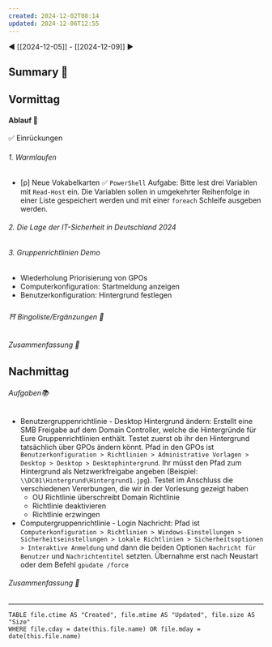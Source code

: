 ```yaml
---
created: 2024-12-02T08:14
updated: 2024-12-06T12:55
---
```

◀ [[2024-12-05]] - [[2024-12-09]] ▶
## Summary 🎃

## Vormittag
#### Ablauf 🧭
✅ Einrückungen 
###### 1. Warmlaufen
* [p] Neue Vokabelkarten
✅ `PowerShell` Aufgabe:
Bitte lest drei Variablen mit `Read-Host` ein. Die Variablen sollen in umgekehrter Reihenfolge in einer Liste gespeichert werden und mit einer `foreach` Schleife ausgeben werden.
###### 2. Die Lage der IT-Sicherheit in Deutschland 2024
###### 3. Gruppenrichtlinien Demo
* Wiederholung Priorisierung von GPOs
* Computerkonfiguration: Startmeldung anzeigen
* Benutzerkonfiguration: Hintergrund festlegen
###### ⛩ Bingoliste/Ergänzungen 🐾
###### Zusammenfassung 🎃

## Nachmittag
###### Aufgaben📚
* Benutzergruppenrichtlinie - Desktop Hintergrund ändern: Erstellt eine SMB Freigabe auf dem Domain Controller, welche die Hintergründe für Eure Gruppenrichtlinien enthält. Testet zuerst ob ihr den Hintergrund tatsächlich über GPOs ändern könnt. Pfad in den GPOs ist `Benutzerkonfiguration > Richtlinien > Administrative Vorlagen > Desktop > Desktop > Desktophintergrund`. Ihr müsst den Pfad zum Hintergrund als Netzwerkfreigabe angeben (Beispiel: `\\DC01\Hintergrund\Hintergrund1.jpg`). Testet im Anschluss die verschiedenen Vererbungen, die wir in der Vorlesung gezeigt haben
	* OU Richtlinie überschreibt Domain Richtlinie
	* Richtlinie deaktivieren
	* Richtlinie erzwingen
* Computergruppenrichtlinie - Login Nachricht: Pfad ist `Computerkonfiguration > Richtlinien > Windows-Einstellungen > Sicherheitseinstellungen > Lokale Richtlinien > Sicherheitsoptionen > Interaktive Anmeldung` und dann die beiden Optionen `Nachricht für Benutzer` und `Nachrichtentitel` setzten. Übernahme erst nach Neustart oder dem Befehl `gpudate /force`
###### Zusammenfassung 🎃

---
```dataview
TABLE file.ctime AS "Created", file.mtime AS "Updated", file.size AS "Size" 
WHERE file.cday = date(this.file.name) OR file.mday = date(this.file.name) 
```
